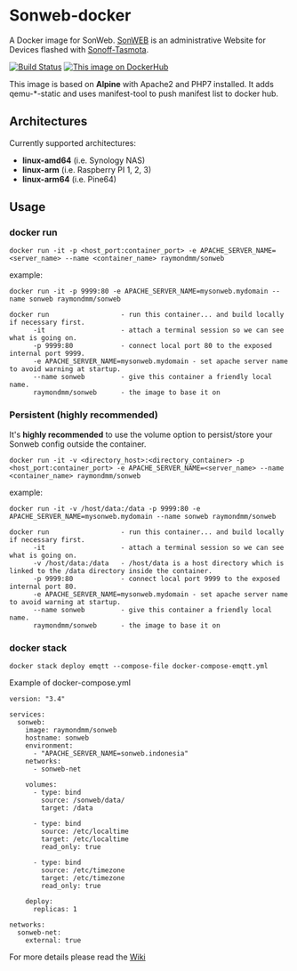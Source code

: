 Sonweb-docker
================
A Docker image for SonWeb. [SonWEB](https://github.com/reloxx13/SonWEB) is an administrative Website for Devices flashed with [Sonoff-Tasmota](https://github.com/arendst/Sonoff-Tasmota).

[![Build Status](https://travis-ci.org/RaymondMouthaan/sonweb-docker.svg?branch=master)](https://travis-ci.org/RaymondMouthaan/sonweb-docker)
[![This image on DockerHub](https://img.shields.io/docker/pulls/raymondmm/sonweb.svg)](https://hub.docker.com/r/raymondmm/sonweb/)

This image is based on **Alpine** with Apache2 and PHP7 installed. It adds qemu-\*-static and uses manifest-tool to push manifest list to docker hub.

## Architectures
Currently supported architectures:
- **linux-amd64** (i.e. Synology NAS)
- **linux-arm** (i.e. Raspberry PI 1, 2, 3)
- **linux-arm64** (i.e. Pine64)

## Usage
### docker run
```docker run -it -p <host_port:container_port> -e APACHE_SERVER_NAME=<server_name> --name <container_name> raymondmm/sonweb```

example:
```
docker run -it -p 9999:80 -e APACHE_SERVER_NAME=mysonweb.mydomain --name sonweb raymondmm/sonweb
```

```
docker run                  - run this container... and build locally if necessary first.
      -it                   - attach a terminal session so we can see what is going on.
      -p 9999:80            - connect local port 80 to the exposed internal port 9999.
      -e APACHE_SERVER_NAME=mysonweb.mydomain - set apache server name to avoid warning at startup.
      --name sonweb         - give this container a friendly local name.
      raymondmm/sonweb      - the image to base it on
```

### Persistent (highly recommended)
It's __highly recommended__ to use the volume option to persist/store your Sonweb config outside the container.

```
docker run -it -v <directory_host>:<directory_container> -p <host_port:container_port> -e APACHE_SERVER_NAME=<server_name> --name <container_name> raymondmm/sonweb
```

example:
```
docker run -it -v /host/data:/data -p 9999:80 -e APACHE_SERVER_NAME=mysonweb.mydomain --name sonweb raymondmm/sonweb
```

```
docker run                  - run this container... and build locally if necessary first.
      -it                   - attach a terminal session so we can see what is going on.
      -v /host/data:/data   - /host/data is a host directory which is linked to the /data directory inside the container.
      -p 9999:80            - connect local port 9999 to the exposed internal port 80.
      -e APACHE_SERVER_NAME=mysonweb.mydomain - set apache server name to avoid warning at startup.
      --name sonweb         - give this container a friendly local name.
      raymondmm/sonweb      - the image to base it on
```

### docker stack
```
docker stack deploy emqtt --compose-file docker-compose-emqtt.yml
```

Example of docker-compose.yml

```
version: "3.4"

services:
  sonweb:
    image: raymondmm/sonweb
    hostname: sonweb
    environment:
      - "APACHE_SERVER_NAME=sonweb.indonesia"
    networks:
      - sonweb-net

    volumes:
      - type: bind
        source: /sonweb/data/
        target: /data

      - type: bind
        source: /etc/localtime
        target: /etc/localtime
        read_only: true

      - type: bind
        source: /etc/timezone
        target: /etc/timezone
        read_only: true

    deploy:
      replicas: 1

networks:
  sonweb-net:
    external: true
```

For more details please read the [Wiki](https://github.com/RaymondMouthaan/sonweb-docker/wiki)
